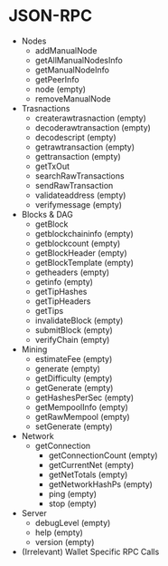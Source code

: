 # JSON-RPC

* Nodes
  * addManualNode
  * getAllManualNodesInfo
  * getManualNodeInfo
  * getPeerInfo
  * node \(empty\)
  * removeManualNode
* Trasnactions
  * createrawtrasnaction \(empty\)
  * decoderawtransaction \(empty\)
  * decodescript \(empty\)
  * getrawtransaction \(empty\)
  * gettransaction \(empty\)
  * getTxOut
  * searchRawTransactions
  * sendRawTransaction
  * validateaddress \(empty\)
  * verifymessage \(empty\)
* Blocks & DAG
  * getBlock
  * getblockchaininfo \(empty\)
  * getblockcount \(empty\)
  * getBlockHeader \(empty\)
  * getBlockTemplate \(empty\)
  * getheaders \(empty\)
  * getinfo \(empty\)
  * getTipHashes
  * getTipHeaders
  * getTips
  * invalidateBlock \(empty\)
  * submitBlock \(empty\)
  * verifyChain \(empty\)
* Mining
  * estimateFee \(empty\)
  * generate \(empty\)
  * getDifficulty \(empty\)
  * getGenerate \(empty\)
  * getHashesPerSec \(empty\)
  * getMempoolInfo \(empty\)
  * getRawMempool \(empty\)
  * setGenerate \(empty\)
* Network
  * getConnection
    * getConnectionCount \(empty\)
    * getCurrentNet \(empty\)
    * getNetTotals \(empty\)
    * getNetworkHashPs \(empty\)
    * ping \(empty\)
    * stop \(empty\)
* Server
  * debugLevel \(empty\)
  * help \(empty\)
  * version \(empty\)
* \(Irrelevant\) Wallet Specific RPC Calls


